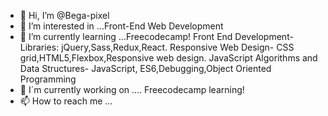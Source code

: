 - 👋 Hi, I’m @Bega-pixel
- 👀 I’m interested in ...Front-End Web Development
- 🌱 I’m currently learning ...Freecodecamp! Front End Development- Libraries: jQuery,Sass,Redux,React.
                                             Responsive Web Design- CSS grid,HTML5,Flexbox,Responsive web design. 
                                             JavaScript Algorithms and Data Structures- JavaScript, ES6,Debugging,Object Oriented Programming
- 💞️ I´m currently working on .... Freecodecamp learning!
- 📫 How to reach me ...
